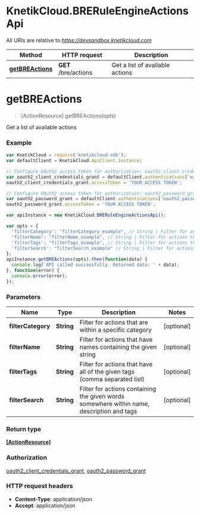 # KnetikCloud.BRERuleEngineActionsApi

All URIs are relative to *https://devsandbox.knetikcloud.com*

Method | HTTP request | Description
------------- | ------------- | -------------
[**getBREActions**](BRERuleEngineActionsApi.md#getBREActions) | **GET** /bre/actions | Get a list of available actions


<a name="getBREActions"></a>
# **getBREActions**
> [ActionResource] getBREActions(opts)

Get a list of available actions

### Example
```javascript
var KnetikCloud = require('knetikcloud-sdk');
var defaultClient = KnetikCloud.ApiClient.instance;

// Configure OAuth2 access token for authorization: oauth2_client_credentials_grant
var oauth2_client_credentials_grant = defaultClient.authentications['oauth2_client_credentials_grant'];
oauth2_client_credentials_grant.accessToken = 'YOUR ACCESS TOKEN';

// Configure OAuth2 access token for authorization: oauth2_password_grant
var oauth2_password_grant = defaultClient.authentications['oauth2_password_grant'];
oauth2_password_grant.accessToken = 'YOUR ACCESS TOKEN';

var apiInstance = new KnetikCloud.BRERuleEngineActionsApi();

var opts = { 
  'filterCategory': "filterCategory_example", // String | Filter for actions that are within a specific category
  'filterName': "filterName_example", // String | Filter for actions that have names containing the given string
  'filterTags': "filterTags_example", // String | Filter for actions that have all of the given tags (comma separated list)
  'filterSearch': "filterSearch_example" // String | Filter for actions containing the given words somewhere within name, description and tags
};
apiInstance.getBREActions(opts).then(function(data) {
  console.log('API called successfully. Returned data: ' + data);
}, function(error) {
  console.error(error);
});

```

### Parameters

Name | Type | Description  | Notes
------------- | ------------- | ------------- | -------------
 **filterCategory** | **String**| Filter for actions that are within a specific category | [optional] 
 **filterName** | **String**| Filter for actions that have names containing the given string | [optional] 
 **filterTags** | **String**| Filter for actions that have all of the given tags (comma separated list) | [optional] 
 **filterSearch** | **String**| Filter for actions containing the given words somewhere within name, description and tags | [optional] 

### Return type

[**[ActionResource]**](ActionResource.md)

### Authorization

[oauth2_client_credentials_grant](../README.md#oauth2_client_credentials_grant), [oauth2_password_grant](../README.md#oauth2_password_grant)

### HTTP request headers

 - **Content-Type**: application/json
 - **Accept**: application/json

